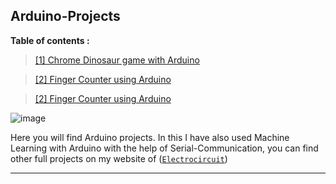 ## Arduino-Projects

**Table of contents :**

> [\[1\] Chrome Dinosaur game with Arduino](https://github.com/mustakim300/Arduino-Projects/tree/main/Chrome%20Dinosaur%20game%20with%20Arduino)

> [\[2\] Finger Counter using Arduino](https://github.com/mustakim300/Arduino-Projects/tree/main/Finger%20Counter%20using%20Arduino)

> [\[2\] Finger Counter using Arduino](https://github.com/mustakim300/Arduino-Projects/blob/main/Digital%20Thermometer%20using%20Arduino/README.md)





![image](https://user-images.githubusercontent.com/68029648/186951970-9acacfc8-bf3f-40f0-bf28-599209df7a95.png)



Here you will find Arduino projects. In this I have also used Machine Learning with Arduino with the help of Serial-Communication, you can find other full projects on my website of ([`Electrocircuit`](https://electrocircuit.net/))




---




